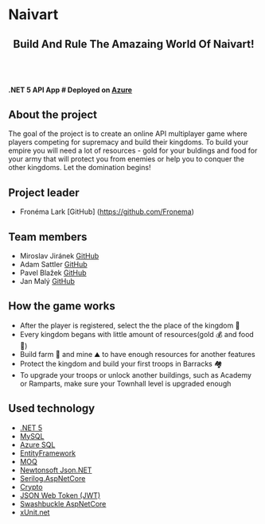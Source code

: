 
<span align="center"> <h1> Naivart </h1> </span>
<span align="center"> <h2> Build And Rule The Amazaing World Of Naivart! </h2> </span>
</br>
</br>
#### .NET 5 API App # Deployed on [Azure](https://naivartapp.azurewebsites.net)

## About the project
The goal of the project is to create an online API multiplayer game where players competing for supremacy and build their kingdoms. To build your empire you will need a lot of resources - gold for your buldings and food for your army that will protect you from enemies or help you to conquer the other kingdoms. Let the domination begins!

## Project leader
- Fronéma Lark [GitHub] (https://github.com/Fronema)
## Team members
- Miroslav Jiránek [GitHub](https://github.com/mirekjiranek)
- Adam Sattler [GitHub](https://github.com/AdamSattler)
- Pavel Blažek [GitHub](https://github.com/PavelBla)
- Jan Malý [GitHub](https://github.com/ikanaki)

## How the game works
- After the player is registered, select the the place of the kingdom :european_castle:
- Every kingdom begans with little amount of resources(gold :moneybag: and food :poultry_leg:)
- Build farm :seedling: and mine :mountain: to have enough resources for another features
- Protect the kingdom and build your first troops in Barracks :houses:
- To upgrade your troops or unlock another buildings, such as Academy or Ramparts, make sure your Townhall level is upgraded enough

## Used technology
- [.NET 5](https://dotnet.microsoft.com/en-us/)
- [MySQL](https://www.mysql.com/)
- [Azure SQL](https://azure.microsoft.com/en-us/products/azure-sql/database/)
- [EntityFramework](https://docs.microsoft.com/en-us/ef/)
- [MOQ](https://github.com/moq/moq4)
- [Newtonsoft Json.NET](https://www.newtonsoft.com/json)
- [Serilog.AspNetCore](https://serilog.net/)
- [Crypto](https://docs.microsoft.com/en-us/dotnet/api/system.web.helpers.crypto?view=aspnet-webpages-3.2) 
- [JSON Web Token (JWT)](https://jwt.io/)
- [Swashbuckle AspNetCore](https://github.com/domaindrivendev/Swashbuckle.AspNetCore)
- [xUnit.net](https://xunit.net/)

